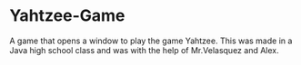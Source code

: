 # Yahtzee-Game
A game that opens a window to play the game Yahtzee. 
This was made in a Java high school class and was with the help of Mr.Velasquez and Alex. 